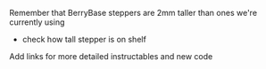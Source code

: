 Remember that BerryBase steppers are 2mm taller than ones we're currently using
- check how tall stepper is on shelf

Add links for more detailed instructables and new code